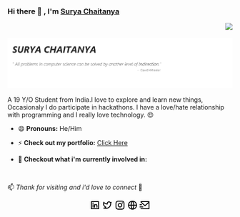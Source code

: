 ### Hi there 👋 , I'm [Surya Chaitanya](https://www.github.com/suryachaitanya0)

<p align="right">
<img src="https://komarev.com/ghpvc/?username=suryachaitanya0&style=flat-square">
</p>
 
![header-img](https://github.com/suryachaitanya0/suryachaitanya0/blob/master/images/headerpic.png?raw=true)
<br>

<!--
**suryachaitanya0/suryachaitanya0** is a ✨ _special_ ✨ repository because its `README.md` (this file) appears on your GitHub profile.

Here are some ideas to get you started:

- 🔭 I’m currently working on ...
- 🌱 I’m currently learning ...
- 👯 I’m looking to collaborate on ...
- 🤔 I’m looking for help with ...
- 💬 Ask me about ...
- 📫 How to reach me: ...
- 😄 Pronouns: ...
- ⚡ Fun fact: ...
-->


A 19 Y/O Student from India.I love to explore and learn new things, Occasionaly I do participate in hackathons.
I have a love/hate relationship with programming and I really love technology. :heart_eyes:

- 😄 **Pronouns:** He/Him

- ⚡ **Check out my portfolio:** [Click Here]( https://suryachaitanya0.github.io/suryachaitanya0/)

- 🔭 **Checkout what i'm currently involved in:** 

<br>


 📫 _Thank for visiting and i'd love to connect_ 💬 
 
<p align="center">
  <a href="https://www.linkedin.com/in/surya-chaitanya-152169199/"><img src="https://github.com/suryachaitanya0/suryachaitanya0/blob/master/images/linkedin-box-line.png?raw=true"></a>
  <a href="https://twitter.com/suryachaitanya_"><img src="https://github.com/suryachaitanya0/suryachaitanya0/blob/master/images/twitter-line.png?raw=true"></a>
  <a href="https://www.instagram.com/mr_netfreak/"><img src="https://github.com/suryachaitanya0/suryachaitanya0/blob/master/images/instagram-line.png?raw=true"></a>
  <a href=" "><img src="https://github.com/suryachaitanya0/suryachaitanya0/blob/master/images/global-line.png?raw=true"></a>
  <a href="https://www.github.com/suryachaitanya0"><img src="https://github.com/suryachaitanya0/suryachaitanya0/blob/master/images/mail-send-line.png?raw=true"></a>
</p>
